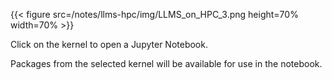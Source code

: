 {{< figure src=/notes/llms-hpc/img/LLMS_on_HPC_3.png height=70% width=70% >}}

Click on the kernel to open a Jupyter Notebook.

Packages from the selected kernel will be available for use in the notebook.

